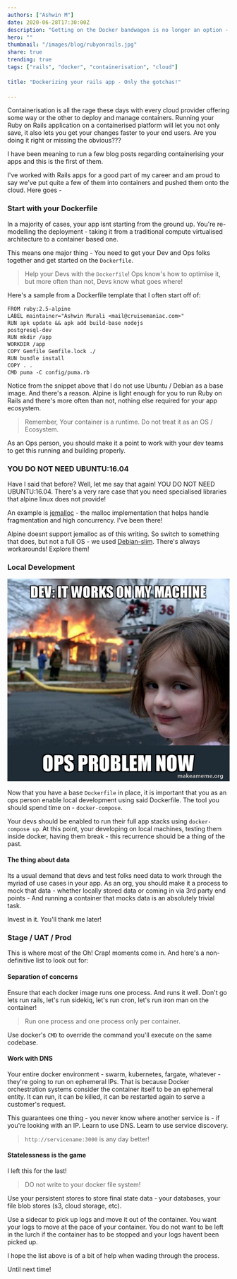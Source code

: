 ```yaml
---
authors: ["Ashwin M"]
date: 2020-06-28T17:30:00Z
description: "Getting on the Docker bandwagon is no longer an option - Its the way to go. How do you do it right for your Ruby on Rails app "
hero: ""
thumbnail: "/images/blog/rubyonrails.jpg"
share: true
trending: true
tags: ["rails", "docker", "containerisation", "cloud"]

title: "Dockerizing your rails app - Only the gotchas!"

---
```

Containerisation is all the rage these days with every cloud provider offering some way or the other to deploy and manage containers. Running your Ruby on Rails application on a containerised platform will let you not only save, it also lets you get your changes faster to your end users. Are you doing it right or missing the obvious??? <!--more-->

I have been meaning to run a few blog posts regarding containerising your apps and this is the first of them.

I've worked with Rails apps for a good part of my career and am proud to say we've put quite a few of them into containers and pushed them onto the cloud. Here goes -

### Start with your Dockerfile

In a majority of cases, your app isnt starting from the ground up. You're re-modelling the deployment - taking it from a traditional compute virtualised architecture to a container based one.

This means one major thing - You need to get your Dev and Ops folks together and get started on the `Dockerfile`.

> Help your Devs with the `Dockerfile`! Ops know's how to optimise it, but more often than not, Devs know what goes where!

Here's a sample from a Dockerfile template that I often start off of:

    FROM ruby:2.5-alpine
    LABEL maintainer="Ashwin Murali <mail@cruisemaniac.com>"
    RUN apk update && apk add build-base nodejs
    postgresql-dev
    RUN mkdir /app
    WORKDIR /app
    COPY Gemfile Gemfile.lock ./
    RUN bundle install
    COPY . .
    CMD puma -C config/puma.rb

Notice from the snippet above that I do not use Ubuntu / Debian as a base image. And there's a reason. Alpine is light enough for you to run Ruby on Rails and there's more often than not, nothing else required for your app ecosystem.

> Remember, Your container is a runtime. Do not treat it as an OS / Ecosystem.

As an Ops person, you should make it a point to work with your dev teams to get this running and building properly.

### YOU DO NOT NEED UBUNTU:16.04

Have I said that before? Well, let me say that again! YOU DO NOT NEED UBUNTU:16.04. There's a very rare case that you need specialised libraries that alpine linux does not provide!

An example is [jemalloc](https://github.com/jemalloc/jemalloc "jemalloc") - the malloc implementation that helps handle fragmentation and high concurrency. I've been there!

Alpine doesnt support jemalloc as of this writing. So switch to something that does, but not a full OS - we used [Debian-slim](https://hub.docker.com/layers/debian/library/debian/buster-slim/images/sha256-7c459309b9a5ec1683ef3b137f39ce5888f5ad0384e488ad73c94e0243bc77d4?context=explore "Debian Buster Slim"). There's always workarounds! Explore them!

### Local Development

![](/images/dev-it-works.jpg#center)

Now that you have a base `Dockerfile` in place, it is important that you as an ops person enable local development using said Dockerfile. The tool you should spend time on - `docker-compose`.

Your devs should be enabled to run their full app stacks using `docker-compose up`. At this point, your developing on local machines, testing them inside docker, having them break - this recurrence should be a thing of the past.

#### The thing about data

Its a usual demand that devs and test folks need data to work through the myriad of use cases in your app. As an org, you should make it a process to mock that data - whether locally stored data or coming in via 3rd party end points - And running a container that mocks data is an absolutely trivial task.

Invest in it. You'll thank me later!

### Stage / UAT / Prod

This is where most of the Oh! Crap! moments come in. And here's a non-definitive list to look out for:

#### Separation of concerns

Ensure that each docker image runs one process. And runs it well. Don't go lets run rails, let's run sidekiq, let's run cron, let's run iron man on the container!

> Run one process and one process only per container.

Use docker's `CMD` to override the command you'll execute on the same codebase.

#### Work with DNS

Your entire docker environment - swarm, kubernetes, fargate, whatever - they're going to run on ephemeral IPs. That is because Docker orchestration systems consider the container itself to be an ephemeral entity. It can run, it can be killed, it can be restarted again to serve a customer's request.

This guarantees one thing - you never know where another service is - if you're looking with an IP. Learn to use DNS. Learn to use service discovery.

> `http://servicename:3000` is any day better!

#### Statelessness is the game

I left this for the last!

> DO not write to your docker file system!

Use your persistent stores to store final state data - your databases, your file blob stores (s3, cloud storage, etc).

Use a sidecar to pick up logs and move it out of the container. You want your logs to move at the pace of your container. You do not want to be left in the lurch if the container has to be stopped and your logs havent been picked up.

I hope the list above is of a bit of help when wading through the process.

Until next time!